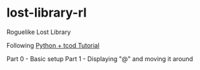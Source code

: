 # lost-library-rl
Roguelike Lost Library

Following [Python + tcod Tutorial](https://rogueliketutorials.com/tutorials/tcod/v2/)

Part 0 - Basic setup
Part 1 - Displaying "@" and moving it around

